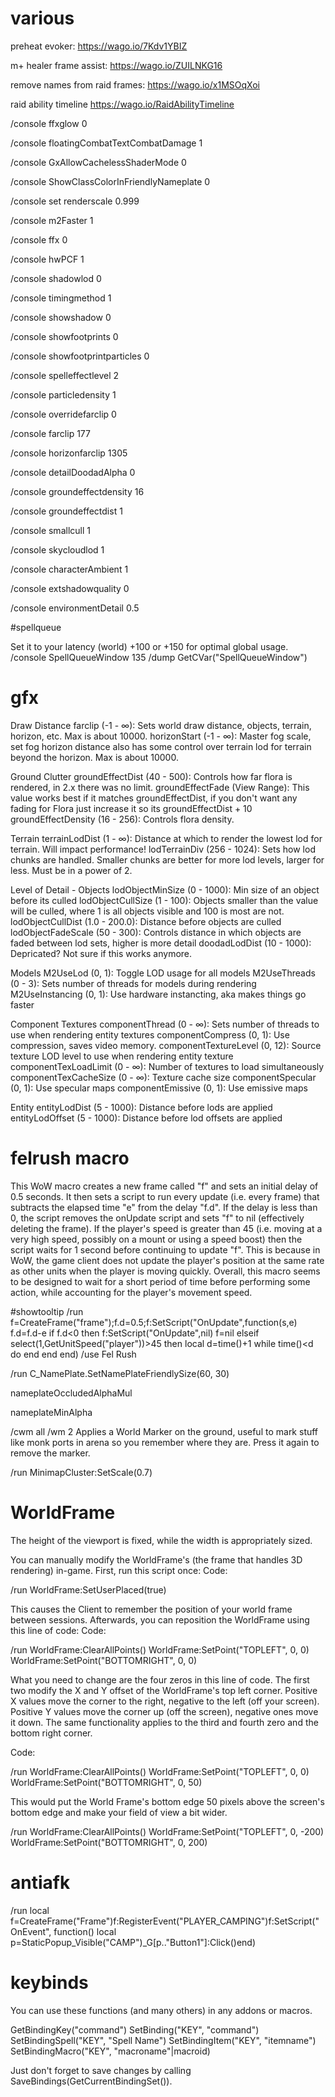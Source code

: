 # various

preheat evoker: https://wago.io/7Kdv1YBIZ

m+ healer frame assist: https://wago.io/ZUILNKG16

remove names from raid frames: https://wago.io/x1MSOqXoi

raid ability timeline https://wago.io/RaidAbilityTimeline

/console ffxglow 0

/console floatingCombatTextCombatDamage 1

/console GxAllowCachelessShaderMode 0

/console ShowClassColorInFriendlyNameplate 0 

/console set renderscale 0.999

/console m2Faster 1

/console ffx 0

/console hwPCF 1

/console shadowlod 0

/console timingmethod 1

/console showshadow 0

/console showfootprints 0

/console showfootprintparticles 0

/console spelleffectlevel 2

/console particledensity 1

/console overridefarclip 0

/console farclip 177

/console horizonfarclip 1305

/console detailDoodadAlpha 0

/console groundeffectdensity 16

/console groundeffectdist 1

/console smallcull 1

/console skycloudlod 1

/console characterAmbient 1

/console extshadowquality 0

/console environmentDetail 0.5

#spellqueue

Set it to your latency (world) +100 or +150 for optimal global usage. 
/console SpellQueueWindow 135
/dump GetCVar("SpellQueueWindow")

# gfx

Draw Distance
farclip (-1 - ∞): Sets world draw distance, objects, terrain, horizon, etc. Max is about 10000.
horizonStart (-1 - ∞): Master fog scale, set fog horizon distance also has some control over terrain lod for terrain beyond the horizon. Max is about 10000.

Ground Clutter
groundEffectDist (40 - 500): Controls how far flora is rendered, in 2.x there was no limit.
groundEffectFade (View Range): This value works best if it matches groundEffectDist, if you don't want any fading for Flora just increase it so its groundEffectDist + 10
groundEffectDensity (16 - 256): Controls flora density.

Terrain
terrainLodDist (1 - ∞): Distance at which to render the lowest lod for terrain. Will impact performance!
lodTerrainDiv (256 - 1024): Sets how lod chunks are handled. Smaller chunks are better for more lod levels, larger for less. Must be in a power of 2.

Level of Detail - Objects
lodObjectMinSize (0 - 1000): Min size of an object before its culled
lodObjectCullSize (1 - 100): Objects smaller than the value will be culled, where 1 is all objects visible and 100 is most are not.
lodObjectCullDist (1.0 - 200.0): Distance before objects are culled
lodObjectFadeScale (50 - 300): Controls distance in which objects are faded between lod sets, higher is more detail
doodadLodDist (10 - 1000): Depricated? Not sure if this works anymore.

Models
M2UseLod (0, 1): Toggle LOD usage for all models
M2UseThreads (0 - 3): Sets number of threads for models during rendering
M2UseInstancing (0, 1): Use hardware instancting, aka makes things go faster

Component Textures
componentThread (0 - ∞): Sets number of threads to use when rendering entity textures
componentCompress (0, 1): Use compression, saves video memory.
componentTextureLevel (0, 12): Source texture LOD level to use when rendering entity texture
componentTexLoadLimit (0 - ∞): Number of textures to load simultaneously
componentTexCacheSize (0 - ∞): Texture cache size
componentSpecular (0, 1): Use specular maps
componentEmissive (0, 1): Use emissive maps

Entity
entityLodDist (5 - 1000): Distance before lods are applied
entityLodOffset (5 - 1000): Distance before lod offsets are applied

# felrush macro

This WoW macro creates a new frame called "f" and sets an initial delay of 0.5 seconds. It then sets a script to run every update (i.e. every frame) that subtracts the elapsed time "e" from the delay "f.d". If the delay is less than 0, the script removes the onUpdate script and sets "f" to nil (effectively deleting the frame).
If the player's speed is greater than 45 (i.e. moving at a very high speed, possibly on a mount or using a speed boost) then the script waits for 1 second before continuing to update "f". This is because in WoW, the game client does not update the player's position at the same rate as other units when the player is moving quickly.
Overall, this macro seems to be designed to wait for a short period of time before performing some action, while accounting for the player's movement speed.

#showtooltip
/run f=CreateFrame("frame");f.d=0.5;f:SetScript("OnUpdate",function(s,e) f.d=f.d-e if f.d<0 then f:SetScript("OnUpdate",nil) f=nil elseif select(1,GetUnitSpeed("player"))>45 then local d=time()+1 while time()<d do end  end end)
/use Fel Rush

/run C_NamePlate.SetNamePlateFriendlySize(60, 30)

nameplateOccludedAlphaMul

nameplateMinAlpha

/cwm all
/wm 2
Applies a World Marker on the ground, useful to mark stuff like monk ports in arena so you remember where they are.
Press it again to remove the marker.
 
/run MinimapCluster:SetScale(0.7)

# WorldFrame

The height of the viewport is fixed, while the width is appropriately sized.

You can manually modify the WorldFrame's (the frame that handles 3D rendering) in-game.
First, run this script once:
Code:

/run WorldFrame:SetUserPlaced(true)

This causes the Client to remember the position of your world frame between sessions.
Afterwards, you can reposition the WorldFrame using this line of code:
Code:

/run WorldFrame:ClearAllPoints() WorldFrame:SetPoint("TOPLEFT", 0, 0) WorldFrame:SetPoint("BOTTOMRIGHT", 0, 0)

What you need to change are the four zeros in this line of code. The first two modify the X and Y offset of the WorldFrame's top left corner.
Positive X values move the corner to the right, negative to the left (off your screen).
Positive Y values move the corner up (off the screen), negative ones move it down.
The same functionality applies to the third and fourth zero and the bottom right corner.

Code:

/run WorldFrame:ClearAllPoints() WorldFrame:SetPoint("TOPLEFT", 0, 0) WorldFrame:SetPoint("BOTTOMRIGHT", 0, 50)

This would put the World Frame's bottom edge 50 pixels above the screen's bottom edge and make your field of view a bit wider. 

/run WorldFrame:ClearAllPoints() WorldFrame:SetPoint("TOPLEFT", 0, -200) WorldFrame:SetPoint("BOTTOMRIGHT", 0, 200)

# antiafk

/run local f=CreateFrame("Frame")f:RegisterEvent("PLAYER_CAMPING")f:SetScript("OnEvent", function() local p=StaticPopup_Visible("CAMP")_G[p.."Button1"]:Click()end)

# keybinds

You can use these functions (and many others) in any addons or macros.

GetBindingKey("command")
SetBinding("KEY", "command")
SetBindingSpell("KEY", "Spell Name")
SetBindingItem("KEY", "itemname")
SetBindingMacro("KEY", "macroname"|macroid)

Just don't forget to save changes by calling SaveBindings(GetCurrentBindingSet()).
